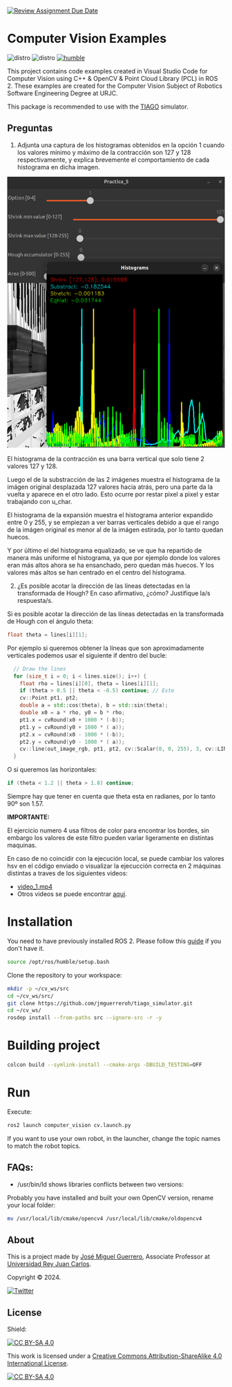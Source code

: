 [![Review Assignment Due Date](https://classroom.github.com/assets/deadline-readme-button-24ddc0f5d75046c5622901739e7c5dd533143b0c8e959d652212380cedb1ea36.svg)](https://classroom.github.com/a/ixoJ3y_C)
# Computer Vision Examples

![distro](https://img.shields.io/badge/Ubuntu%2022-Jammy%20Jellyfish-green)
![distro](https://img.shields.io/badge/ROS2-Humble-blue)
[![humble](https://github.com/jmguerreroh/computer_vision/actions/workflows/master.yaml/badge.svg?branch=humble)](https://github.com/jmguerreroh/computer_vision/actions/workflows/master.yaml)

This project contains code examples created in Visual Studio Code for Computer Vision using C++ & OpenCV & Point Cloud Library (PCL) in ROS 2. These examples are created for the Computer Vision Subject of Robotics Software Engineering Degree at URJC.

This package is recommended to use with the [TIAGO](https://github.com/jmguerreroh/tiago_simulator) simulator.

## Preguntas

1. Adjunta una captura de los histogramas obtenidos en la opción 1 cuando los valores
mínimo y máximo de la contracción son 127 y 128 respectivamente, y explica
brevemente el comportamiento de cada histograma en dicha imagen.

![Imagen con Histograma](img/ej1_bien.png)

El histograma de la contracción es una barra vertical que solo tiene 2 valores 127 y 128.

Luego el de la substracción de las 2 imágenes muestra el histograma de la imágen original desplazada 127 valores hacia atrás, pero una parte da la vuelta y aparece en el otro lado. Esto ocurre por restar pixel a pixel y estar trabajando con u_char.

El histograma de la expansión muestra el histograma anterior expandido entre 0 y 255, y se empiezan a ver barras verticales debido a que el rango de la imágen original es menor al de la imágen estirada, por lo tanto quedan huecos.

Y por último el del histograma equalizado, se ve que ha repartido de manera más uniforme el histograma, ya que por ejemplo donde los valores eran más altos ahora se ha ensanchado, pero quedan más huecos. Y los valores más altos se han centrado en el centro del histograma.

2. ¿Es posible acotar la dirección de las líneas detectadas en la transformada de Hough?
En caso afirmativo, ¿cómo? Justifique la/s respuesta/s.

Si es posible acotar la dirección de las líneas detectadas en la transformada de Hough con el ángulo theta:

```cpp
float theta = lines[i][1];
```

Por ejemplo si queremos obtener la líneas que son aproximadamente verticales podemos usar el siguiente if dentro del bucle:

```cpp
  // Draw the lines
  for (size_t i = 0; i < lines.size(); i++) {
    float rho = lines[i][0], theta = lines[i][1];
    if (theta > 0.5 || theta < -0.5) continue; // Este
    cv::Point pt1, pt2;
    double a = std::cos(theta), b = std::sin(theta);
    double x0 = a * rho, y0 = b * rho;
    pt1.x = cvRound(x0 + 1000 * (-b));
    pt1.y = cvRound(y0 + 1000 * ( a));
    pt2.x = cvRound(x0 - 1000 * (-b));
    pt2.y = cvRound(y0 - 1000 * ( a));
    cv::line(out_image_rgb, pt1, pt2, cv::Scalar(0, 0, 255), 3, cv::LINE_AA);
  }
```

O si queremos las horizontales:

```cpp
if (theta < 1.2 || theta > 1.8) continue;
```
Siempre hay que tener en cuenta que theta esta en radianes, por lo tanto 90º son 1.57.

**IMPORTANTE:**

El ejercicio numero 4 usa filtros de color para encontrar los bordes, sin embargo los valores de este filtro pueden variar ligeramente en distintas maquinas.

En caso de no coincidir con la ejecución local, se puede cambiar los valores hsv en el código enviado o visualizar la ejecucción correcta en 2 máquinas distintas a traves de los siguientes videos:

- [video_1.mp4](https://drive.google.com/file/d/15NIynJxYtdAGjDB31UIq1Ajo-4wTLSkU/view?usp=sharing)
- Otros videos se puede encontrar [aquí](https://github.com/javizqh/video_vision).

# Installation 

You need to have previously installed ROS 2. Please follow this [guide](https://docs.ros.org/en/humble/Installation.html) if you don't have it.
```bash
source /opt/ros/humble/setup.bash
```

Clone the repository to your workspace:
```bash
mkdir -p ~/cv_ws/src
cd ~/cv_ws/src/
git clone https://github.com/jmguerreroh/tiago_simulator.git
cd ~/cv_ws/
rosdep install --from-paths src --ignore-src -r -y
```

# Building project

```bash
colcon build --symlink-install --cmake-args -DBUILD_TESTING=OFF
``` 
# Run

Execute:
```bash
ros2 launch computer_vision cv.launch.py
```
If you want to use your own robot, in the launcher, change the topic names to match the robot topics.

## FAQs:

* /usr/bin/ld shows libraries conflicts between two versions:

Probably you have installed and built your own OpenCV version, rename your local folder:
```bash
mv /usr/local/lib/cmake/opencv4 /usr/local/lib/cmake/oldopencv4
```

## About

This is a project made by [José Miguel Guerrero], Associate Professor at [Universidad Rey Juan Carlos].

Copyright &copy; 2024.

[![Twitter](https://img.shields.io/badge/follow-@jm__guerrero-green.svg)](https://twitter.com/jm__guerrero)

## License

Shield: 

[![CC BY-SA 4.0][cc-by-sa-shield]][cc-by-sa]

This work is licensed under a
[Creative Commons Attribution-ShareAlike 4.0 International License][cc-by-sa].

[![CC BY-SA 4.0][cc-by-sa-image]][cc-by-sa]

[cc-by-sa]: http://creativecommons.org/licenses/by-sa/4.0/
[cc-by-sa-image]: https://licensebuttons.net/l/by-sa/4.0/88x31.png
[cc-by-sa-shield]: https://img.shields.io/badge/License-CC%20BY--SA%204.0-lightgrey.svg

[Universidad Rey Juan Carlos]: https://www.urjc.es/
[José Miguel Guerrero]: https://sites.google.com/view/jmguerrero
